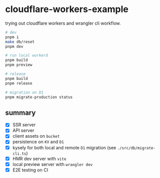 # cloudflare-workers-example

trying out cloudflare workers and wrangler cli workflow.

```sh
# dev
pnpm i
make db/reset
pnpm dev

# run local workerd
pnpm build
pnpm preview

# release
pnpm build
pnpm release

# migration on D1
pnpm migrate-production status
```

## summary

- [x] SSR server
- [x] API server
- [x] client assets on `bucket`
- [x] persistence on `KV` and `D1`
- [x] kysely for both local and remote `D1` migration (see `./src/db/migrate-cli.ts`)
- [x] HMR dev server with `vite`
- [x] local preview server with `wrangler dev`
- [x] E2E testing on CI
